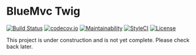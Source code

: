 # BlueMvc Twig

[![Build Status](https://travis-ci.org/themichaelhall/bluemvc-twig.svg?branch=master)](https://travis-ci.org/themichaelhall/bluemvc-twig)
[![codecov.io](https://codecov.io/gh/themichaelhall/bluemvc-twig/coverage.svg?branch=master)](https://codecov.io/gh/themichaelhall/bluemvc-twig?branch=master)
[![Maintainability](https://api.codeclimate.com/v1/badges/3be664e7a8c11dce7f97/maintainability)](https://codeclimate.com/github/themichaelhall/bluemvc-twig/maintainability)
[![StyleCI](https://styleci.io/repos/68233714/shield?style=flat)](https://styleci.io/repos/68233714)
[![License](https://poser.pugx.org/bluemvc/bluemvc-twig/license)](https://packagist.org/packages/bluemvc/bluemvc-twig)

This project is under construction and is not yet complete. Please check back later.
